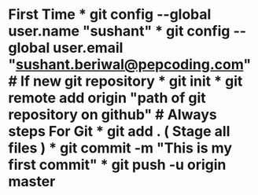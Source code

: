 # First Time * git config --global user.name "sushant" * git config --global user.email "sushant.beriwal@pepcoding.com" # If new git repository * git init * git remote add origin "path of git repository on github" # Always steps For Git * git add . ( Stage all files ) * git commit -m "This is my first commit" * git push -u origin master 